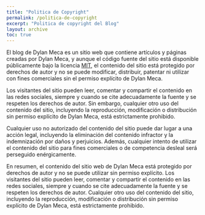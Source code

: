 ```yaml
---
title: "Politica de Copyright"
permalink: /politica-de-copyright
excerpt: "Politica de copyright del Blog"
layout: archive
toc: true
---
```


El blog de Dylan Meca es un sitio web que contiene artículos y páginas creadas por Dylan Meca, y aunque el código fuente del sitio está disponible 
públicamente bajo la licencia [MIT](https://github.com/dylanmeca/dylanmeca.github.io/blob/main/LICENSE), el contenido del sitio está protegido por derechos de autor y no se puede modificar, distribuir, 
patentar ni utilizar con fines comerciales sin el permiso explícito de Dylan Meca.

Los visitantes del sitio pueden leer, comentar y compartir el contenido en las redes sociales, siempre y cuando se cite adecuadamente la fuente y 
se respeten los derechos de autor. Sin embargo, cualquier otro uso del contenido del sitio, incluyendo la reproducción, modificación o distribución 
sin permiso explícito de Dylan Meca, está estrictamente prohibido.

Cualquier uso no autorizado del contenido del sitio puede dar lugar a una acción legal, incluyendo la eliminación del contenido infractor y 
la indemnización por daños y perjuicios. Además, cualquier intento de utilizar el contenido del sitio para fines comerciales o de competencia
desleal será perseguido enérgicamente.

En resumen, el contenido del sitio web de Dylan Meca está protegido por derechos de autor y no se puede utilizar sin permiso explícito. 
Los visitantes del sitio pueden leer, comentar y compartir el contenido en las redes sociales, siempre y cuando se cite adecuadamente la fuente 
y se respeten los derechos de autor. Cualquier otro uso del contenido del sitio, incluyendo la reproducción, modificación o distribución sin permiso 
explícito de Dylan Meca, está estrictamente prohibido.
